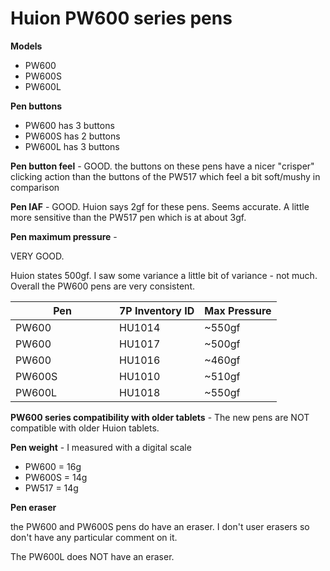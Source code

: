 # Huion PW600 series pens

**Models**

* PW600
* PW600S
* PW600L

**Pen buttons**&#x20;

* PW600 has 3 buttons
* PW600S has 2 buttons
* PW600L has 3 buttons

**Pen button feel** - GOOD. the buttons on these pens have a nicer "crisper" clicking action than the buttons of the PW517 which feel a bit soft/mushy in comparison

**Pen IAF** - GOOD. Huion says 2gf for these pens. Seems accurate. A little more sensitive than the PW517 pen which is at about 3gf.

**Pen maximum pressure** -&#x20;

VERY GOOD.&#x20;

Huion states 500gf. I saw some variance a little bit of variance - not much. Overall the PW600 pens are very consistent.

<table><thead><tr><th width="150">Pen</th><th>7P Inventory ID</th><th>Max Pressure</th></tr></thead><tbody><tr><td>PW600</td><td>HU1014</td><td>~550gf</td></tr><tr><td>PW600</td><td>HU1017</td><td>~500gf</td></tr><tr><td>PW600</td><td>HU1016</td><td>~460gf</td></tr><tr><td>PW600S</td><td>HU1010</td><td>~510gf</td></tr><tr><td>PW600L</td><td>HU1018</td><td>~550gf</td></tr></tbody></table>

**PW600 series compatibility with older tablets** - The new pens are NOT compatible with older Huion tablets.

**Pen weight** - I measured with a digital scale

* PW600 = 16g
* PW600S = 14g
* PW517 = 14g

**Pen eraser**

the PW600 and PW600S pens do have an eraser. I don't user erasers so don't have any particular comment on it.

The PW600L does NOT have an eraser.
